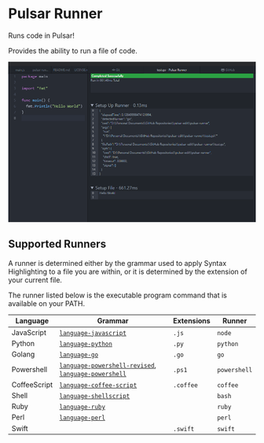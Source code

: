 # Pulsar Runner

Runs code in Pulsar!

Provides the ability to run a file of code.

![Example Preview](./assets/preview.png)

## Supported Runners

A runner is determined either by the grammar used to apply Syntax Highlighting to a file you are within, or it is determined by the extension of your current file.

The runner listed below is the executable program command that is available on your PATH.

| Language | Grammar | Extensions | Runner |
| --- | --- | --- | --- |
| JavaScript | [`language-javascript`](https://github.com/pulsar-edit/pulsar/tree/master/packages/language-javascript) | `.js` | `node` |
| Python | [`language-python`](https://github.com/pulsar-edit/pulsar/tree/master/packages/language-python) | `.py` | `python` |
| Golang | [`language-go`](https://github.com/pulsar-edit/pulsar/tree/master/packages/language-go) | `.go` | `go` |
| Powershell | [`language-powershell-revised`](https://web.pulsar-edit.dev/packages/language-powershell-revised), [`language-powershell`](https://web.pulsar-edit.dev/packages/language-powershell) | `.ps1` | `powershell` |
| CoffeeScript | [`language-coffee-script`](https://github.com/pulsar-edit/pulsar/tree/master/packages/language-coffee-script) | `.coffee` | `coffee` |
| Shell | [`language-shellscript`](https://github.com/pulsar-edit/pulsar/tree/master/packages/language-shellscript) | | `bash` |
| Ruby | [`language-ruby`](https://github.com/pulsar-edit/pulsar/tree/master/packages/language-ruby) | | `ruby` |
| Perl | [`language-perl`](https://github.com/pulsar-edit/pulsar/tree/master/packages/language-perl) | | `perl` |
| Swift | | `.swift` | `swift` |
